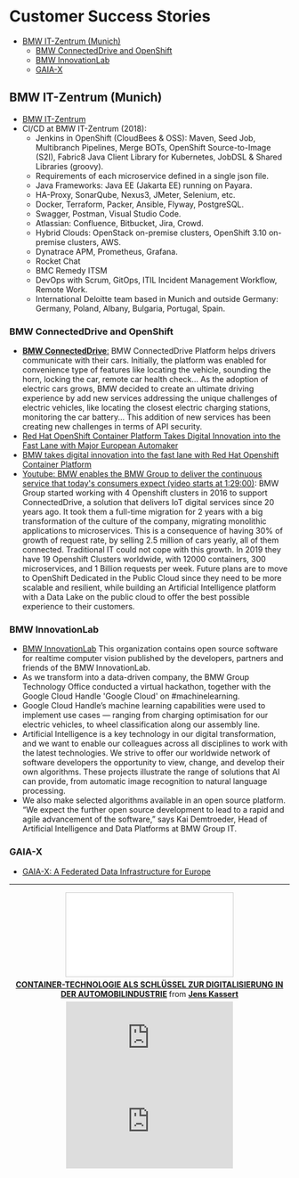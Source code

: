 # Customer Success Stories
- [BMW IT-Zentrum (Munich)](#bmw-it-zentrum-munich)
    - [BMW ConnectedDrive and OpenShift](#bmw-connecteddrive-and-openshift)
    - [BMW InnovationLab](#bmw-innovationlab)
    - [GAIA-X](#gaia-x)

## BMW IT-Zentrum (Munich)
* [BMW IT-Zentrum](https://www.facebook.com/pages/BMW-IT-Zentrum/122968844423716)
* CI/CD at BMW IT-Zentrum (2018): 
    * Jenkins in OpenShift (CloudBees & OSS): Maven, Seed Job, Multibranch Pipelines, Merge BOTs, OpenShift Source-to-Image (S2I), Fabric8 Java Client Library for Kubernetes, JobDSL & Shared Libraries (groovy).
    * Requirements of each microservice defined in a single json file.
    * Java Frameworks: Java EE (Jakarta EE) running on Payara. 
    * HA-Proxy, SonarQube, Nexus3, JMeter, Selenium, etc.
    * Docker, Terraform, Packer, Ansible, Flyway, PostgreSQL.
    * Swagger, Postman, Visual Studio Code.
    * Atlassian: Confluence, Bitbucket, Jira, Crowd.
    * Hybrid Clouds: OpenStack on-premise clusters, OpenShift 3.10 on-premise clusters, AWS.
    * Dynatrace APM, Prometheus, Grafana.
    * Rocket Chat
    * BMC Remedy ITSM
    * DevOps with Scrum, GitOps, ITIL Incident Management Workflow, Remote Work.
    * International Deloitte team based in Munich and outside Germany: Germany, Poland, Albany, Bulgaria, Portugal, Spain.

### BMW ConnectedDrive and OpenShift
* [**BMW ConnectedDrive**:](https://www.bmw-connecteddrive.com/) BMW ConnectedDrive Platform helps drivers communicate with their cars. Initially, the platform was enabled for convenience type of features like locating the vehicle, sounding the horn, locking the car, remote car health check... As the adoption of electric cars grows, BMW decided to create an ultimate driving experience by add new services addressing the unique challenges of electric vehicles, like locating the closest electric charging stations, monitoring the car battery... This addition of new services has been creating new challenges in terms of API security. 
* [Red Hat OpenShift Container Platform Takes Digital Innovation into the Fast Lane with Major European Automaker](https://www.redhat.com/es/about/press-releases/red-hat-openshift-container-platform-takes-digital-innovation-fast-lane-major-european-automaker)
* [BMW takes digital innovation into the fast lane with Red Hat Openshift Container Platform](https://www.linkedin.com/pulse/bmw-takes-digital-innovation-fast-lane-red-hat-openshift-mendus/)
* [Youtube: BMW enables the BMW Group to deliver the continuous service that today's consumers expect (video starts at 1:29:00)](https://www.youtube.com/watch?time_continue=5340&v=FUu4kMc0PL8): BMW Group started working with 4 Openshift clusters in 2016 to support ConnectedDrive, a solution that delivers IoT digital services since 20 years ago. It took them a full-time migration for 2 years with a big transformation of the culture of the company, migrating monolithic applications to microservices. This is a consequence of having 30% of growth of request rate, by selling 2.5 million of cars yearly, all of them connected. Traditional IT could not cope with this growth. In 2019 they have 19 Openshift Clusters worldwide, with 12000 containers, 300 microservices, and 1 Billion requests per week. Future plans are to move to OpenShift Dedicated in the Public Cloud since they need to be more scalable and resilient, while building an Artificial Intelligence platform with a Data Lake on the public cloud to offer the best possible experience to their customers.

### BMW InnovationLab
- [BMW InnovationLab](https://github.com/BMW-InnovationLab) This organization contains open source software for realtime computer vision published by the developers, partners and friends of the BMW InnovationLab.
- As we transform into a data-driven company, the BMW Group Technology Office conducted a virtual hackathon, together with the Google Cloud Handle 'Google Cloud' on #machinelearning.
- Google Cloud Handle’s machine learning capabilities were used to implement use cases — ranging from charging optimisation for our electric vehicles, to wheel classification along our assembly line.
- Artificial Intelligence is a key technology in our digital transformation, and we want to enable our colleagues across all disciplines to work with the latest technologies. We strive to offer our worldwide network of software developers the opportunity to view, change, and develop their own algorithms. These projects illustrate the range of solutions that AI can provide, from automatic image recognition to natural language processing.
- We also make selected algorithms available in an open source platform. “We expect the further open source development to lead to a rapid and agile advancement of the software,” says Kai Demtroeder, Head of Artificial Intelligence and Data Platforms at BMW Group IT.

### GAIA-X 
- [GAIA-X: A Federated Data Infrastructure for Europe](https://www.bmwi.de/Redaktion/EN/Dossier/gaia-x.html)

---
<center>
<iframe src="//www.slideshare.net/slideshow/embed_code/key/opSQSmEIKpRq4K" frameborder="0" marginwidth="0" marginheight="0" scrolling="no" style="border:1px solid #CCC; border-width:1px; margin-bottom:5px; max-width: 100%;" allowfullscreen> </iframe> <div style="margin-bottom:5px"> <strong> <a href="//www.slideshare.net/JensKassert/containertechnologie-als-schlssel-zur-digitalisierung-in-der-automobilindustrie" title="CONTAINER-TECHNOLOGIE ALS SCHLÜSSEL ZUR DIGITALISIERUNG IN DER AUTOMOBILINDUSTRIE" target="_blank">CONTAINER-TECHNOLOGIE ALS SCHLÜSSEL ZUR DIGITALISIERUNG IN DER AUTOMOBILINDUSTRIE</a> </strong> from <strong><a href="https://www.slideshare.net/JensKassert" target="_blank">Jens Kassert</a></strong> </div>
</center>

<center>
<iframe src="https://www.youtube.com/embed/FUu4kMc0PL8" frameborder="0" allow="autoplay; encrypted-media" start=7740 allowfullscreen></iframe>
</center>

<center>
<iframe src="https://www.youtube.com/embed/UWNHjFFykj8" frameborder="0" allow="autoplay; encrypted-media" allowfullscreen></iframe>
</center>